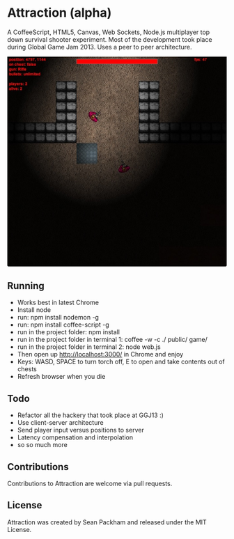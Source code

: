 Attraction (alpha)
=====

A CoffeeScript, HTML5, Canvas, Web Sockets, Node.js multiplayer top down survival shooter experiment. Most of the development took place during Global Game Jam 2013. Uses a peer to peer architecture.

![screenshot](https://raw.githubusercontent.com/jbrownbridge/unknown/master/public/images/Screen%20Shot%202013-01-28%20at%2011.04.03%20AM.jpg)

Running
-----

- Works best in latest Chrome
- Install node
- run: npm install nodemon -g
- run: npm install coffee-script -g
- run in the project folder: npm install
- run in the project folder in terminal 1: coffee -w -c ./ public/ game/
- run in the project folder in terminal 2: node web.js
- Then open up [http://localhost:3000/](http://localhost:3000/) in Chrome and enjoy
- Keys: WASD, SPACE to turn torch off, E to open and take contents out of chests
- Refresh browser when you die

Todo
-----

- Refactor all the hackery that took place at GGJ13 :)
- Use client-server architecture
- Send player input versus positions to server
- Latency compensation and interpolation
- so so much more

Contributions
-----

Contributions to Attraction are welcome via pull requests.

License
-----

Attraction was created by Sean Packham and released under the MIT License.
